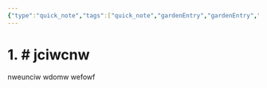 ```yaml
---
{"type":"quick_note","tags":["quick_note","gardenEntry","gardenEntry","gardenEntry","gardenEntry","gardenEntry","gardenEntry","gardenEntry","gardenEntry","gardenEntry","gardenEntry","gardenEntry","gardenEntry"],"author":"codertoro","establish":"2025-03-03 20：01：58","dg-home":"true","dg-publish":true,"permalink":"/2025-03-03-20-01-58/","dgPassFrontmatter":true,"noteIcon":"","created":"2025-03-03T20:01:58.438+08:00","updated":"2025-03-03T20:05:06.189+08:00"}
---
```


# 1. # jciwcnw
nweunciw
wdomw
wefowf